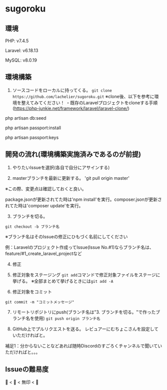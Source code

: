 # sugoroku

## 環境

PHP: v7.4.5

Laravel: v6.18.13

MySQL: v8.0.19

## 環境構築

1. ソースコードをローカルに持ってくる。
`git clone https://github.com/lachelier/sugoroku.git`
※clone後、以下を参考に環境を整えてみてください！
・既存のLaravelプロジェクトをcloneする手順(https://php-junkie.net/framework/laravel/laravel-clone/)

php artisan db:seed

php artisan passport:install

php artisan passport:keys

## 開発の流れ(環境構築実施済みであるのが前提)

1. やりたいIssueを選択(各自で自分にアサインする)

2. masterブランチを最新に更新する。
'git pull origin master'

※この際、変更点は確認しておくと良い。

package.jsonが更新されてた時は'npm install'を実行。composer.jsonが更新されてた時は'composer update'を実行。

3. ブランチを切る。

`git checkout -b ブランチ名`

※ブランチ名はそのIssueの修正にひもづく名前にしてください

例：Laravelのプロジェクト作成ってIssue(Issue No.#1)ならブランチ名は、feature/#1_create_laravel_projectなど

4. 修正

5. 修正対象をステージング
`git add`コマンドで修正対象ファイルをステージに挙げる。
※全部まとめて挙げるときには`git add -A`

6. 修正対象をコミット

`git commit -m "コミットメッセージ"`

7. リモートリポジトリにpush(ブランチ名は"3. ブランチを切る。"で作ったブランチ名を使用)
`git push origin ブランチ名`

8. GitHub上でプルリクエストを送る。
レビュアーにむちょこさんを設定していただければと。

補足1：分からないことなどあれば随時Discordのすごろくチャンネルで聞いていただければと。。。

## Issueの難易度

🔰 < 🍒 < 無印 < 👑

